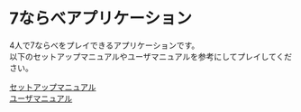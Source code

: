 # 7ならべアプリケーション
4人で7ならべをプレイできるアプリケーションです。<br>
以下のセットアップマニュアルやユーザマニュアルを参考にしてプレイしてください。<br>

[セットアップマニュアル](https://github.com/NaRHa0713/application/blob/main/docs/setup.md)<br>
[ユーザマニュアル](https://github.com/NaRHa0713/application/blob/main/docs/user.md)<br>
